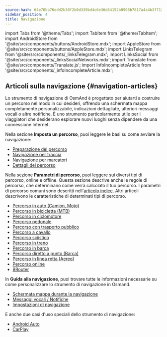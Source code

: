 ```yaml
---
source-hash: 64e70bb76edd2b30f2b0d339bd4c6e36d84152b0908b7817a4a4b3f7136b2c35
sidebar_position: 4
title: Navigazione
---
```

import Tabs from '@theme/Tabs';
import TabItem from '@theme/TabItem';
import AndroidStore from '@site/src/components/buttons/AndroidStore.mdx';
import AppleStore from '@site/src/components/buttons/AppleStore.mdx';
import LinksTelegram from '@site/src/components/_linksTelegram.mdx';
import LinksSocial from '@site/src/components/_linksSocialNetworks.mdx';
import Translate from '@site/src/components/Translate.js';
import InfoIncompleteArticle from '@site/src/components/_infoIncompleteArticle.mdx';



## Articoli sulla navigazione {#navigation-articles}

Lo strumento di navigazione di OsmAnd è progettato per aiutarti a costruire un percorso nel modo in cui desideri, offrendo una schermata mappa completamente personalizzabile, indicazioni dettagliate, ulteriori messaggi vocali o altre notifiche. È uno strumento particolarmente utile per i viaggiatori che desiderano esplorare nuovi luoghi senza dipendere da una connessione Internet.

Nella sezione **Imposta un percorso**, puoi leggere le basi su come avviare la navigazione:

- [Preparazione del percorso](./setup/route-navigation.md)
- [Navigazione per traccia](./setup/gpx-navigation.md)
- [Navigazione per marcatori](./setup/markers-navigation.md)
- [Dettagli del percorso](./setup/route-details.md)

Nella sezione **[Parametri di percorso](./routing/osmand-routing.md#routing-types)**, puoi leggere sui diversi tipi di percorso, online e offline. Questa sezione descrive anche le regole di percorso, che determinano come verrà calcolato il tuo percorso. I parametri di percorso comuni sono descritti nell'[articolo indice](./routing/osmand-routing.md#routing-types). Altri articoli descrivono le caratteristiche di determinati tipi di percorso.
- [Percorso in auto (Camion, Moto)](./routing/car-based-routing.md)
- [Percorso in bicicletta (MTB)](./routing/bicycle-based-routing.md)
- [Percorso in ciclomotore](./routing/moped-routing.md)
- [Percorso pedonale](./routing/pedestrian-routing.md)
- [Percorso con trasporto pubblico](./routing/public-transport-navigation.md)
- [Percorso a cavallo](./routing/horse-routing.md)
- [Percorso sciistico](./routing/ski-routing.md)
- [Percorso in treno](./routing/train-routing.md)
- [Percorso in barca](./routing/boat-navigation.md)
- [Percorso diretto a punto (Barca)](./routing/direct-to-point-routing.md)
- [Percorso in linea retta (Aereo)](./routing/straight-line-routing.md)
- [Percorso online](./routing/online-routing.md)
- [BRouter](./routing/brouter.md)

In **Guida alla navigazione**, puoi trovare tutte le informazioni necessarie su come personalizzare lo strumento di navigazione in Osmand.

- [Schermata mappa durante la navigazione](./guidance/map-during-navigation.md)
- [Messaggi vocali / Notifiche](./guidance/voice-navigation.md)
- [Impostazioni di navigazione](./guidance/navigation-settings.md)

E anche due casi d'uso speciali dello strumento di navigazione:

- [Android Auto](./auto-car.md)
- [CarPlay](./car-play.md)